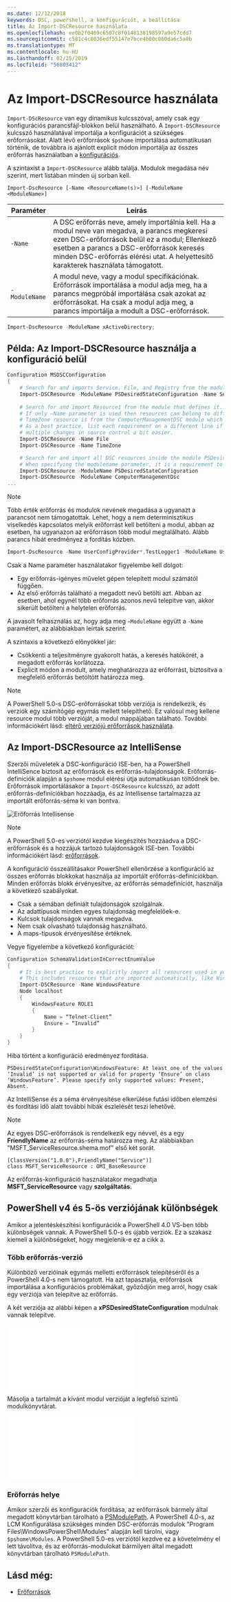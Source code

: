 ```yaml
---
ms.date: 12/12/2018
keywords: DSC, powershell, a konfigurációt, a beállítása
title: Az Import-DSCResource használata
ms.openlocfilehash: ee0b2f0469c6507c8f0148138198597a9e57cdd7
ms.sourcegitcommit: c581c4c8036edf55147e7bce4b00c860da6c5a8b
ms.translationtype: MT
ms.contentlocale: hu-HU
ms.lasthandoff: 02/25/2019
ms.locfileid: "56803412"
---
```

# <a name="using-import-dscresource"></a>Az Import-DSCResource használata

`Import-DScResource` van egy dinamikus kulcsszóval, amely csak egy konfigurációs parancsfájl-blokkon belül használható. A `Import-DSCResource` kulcsszó használatával importálja a konfigurációt a szükséges erőforrásokat. Alatt lévő erőforrások `$pshome` importálása automatikusan történik, de továbbra is ajánlott explicit módon importálja az összes erőforrás használatban a [konfigurációs](Configurations.md).

A szintaxist a `Import-DSCResource` alább találja.  Modulok megadása név szerint, mert listában minden új sorban kell.

```syntax
Import-DscResource [-Name <ResourceName(s)>] [-ModuleName <ModuleName>]
```

|Paraméter  |Leírás  |
|---------|---------|
|`-Name`|A DSC erőforrás neve, amely importálnia kell. Ha a modul neve van megadva, a parancs megkeresi ezen DSC-erőforrások belül ez a modul; Ellenkező esetben a parancs a DSC-erőforrások keresés minden DSC-erőforrás elérési utat. A helyettesítő karakterek használata támogatott.|
|`-ModuleName`|A modul neve, vagy a modul specifikációnak.  Erőforrások importálása a modul adja meg, ha a parancs megpróbál importálása csak azokat az erőforrásokat. Ha csak a modul adja meg, a parancs importálja a modult a DSC-erőforrások.|

```powershell
Import-DscResource -ModuleName xActiveDirectory;
```

## <a name="example-use-import-dscresource-within-a-configuration"></a>Példa: Az Import-DSCResource használja a konfiguráció belül

```powershell
Configuration MSDSCConfiguration
{
    # Search for and imports Service, File, and Registry from the module PSDesiredStateConfiguration.
    Import-DSCResource -ModuleName PSDesiredStateConfiguration -Name Service, File, Registry
    
    # Search for and import Resource1 from the module that defines it.
    # If only –Name parameter is used then resources can belong to different PowerShell modules as well.
    # TimeZone resource is from the ComputerManagementDSC module which is not installed by default.
    # As a best practice, list each requirement on a different line if possible.  This makes reviewing
    # multiple changes in source control a bit easier.
    Import-DSCResource -Name File
    Import-DSCResource -Name TimeZone

    # Search for and import all DSC resources inside the module PSDesiredStateConfiguration.
    # When specifying the modulename parameter, it is a requirement to list each on a new line.
    Import-DSCResource -ModuleName PSDesiredStateConfiguration
    Import-DSCResource -ModuleName ComputerManagementDsc
...
```

> [!NOTE]
> Több érték erőforrás és modulok nevének megadása a ugyanazt a parancsot nem támogatottak. Lehet, hogy a nem determinisztikus viselkedés kapcsolatos melyik erőforrást kell betölteni a modul, abban az esetben, ha ugyanazon az erőforráson több modul megtalálható. Alább parancs hibát eredményez a fordítás közben.
>
> ```powershell
> Import-DscResource -Name UserConfigProvider*,TestLogger1 -ModuleName UserConfigProv,PsModuleForTestLogger
> ```

Csak a Name paraméter használatakor figyelembe kell dolgot:

- Egy erőforrás-igényes művelet gépen telepített modul számától függően.
- Az első erőforrás található a megadott nevű betölti azt. Abban az esetben, ahol egynél több erőforrás azonos nevű telepítve van, akkor sikerült betölteni a helytelen erőforrás.

A javasolt felhasználás az, hogy adja meg `–ModuleName` együtt a `-Name` paramétert, az alábbiakban leírtak szerint.

A szintaxis a következő előnyökkel jár:

- Csökkenti a teljesítményre gyakorolt hatás, a keresés hatókörét, a megadott erőforrás korlátozza.
- Explicit módon a modult, amely meghatározza az erőforrást, biztosítva a megfelelő erőforrás betöltött határozza meg.

> [!NOTE]
> A PowerShell 5.0-s DSC-erőforrásokat több verziója is rendelkezik, és verziók egy számítógép egymás mellett telepíthető. Ez valósul meg kellene resource modul több verzióját, a modul mappájában található.
> További információkért lásd: [eltérő verziójú erőforrások használata](sxsresource.md).

## <a name="intellisense-with-import-dscresource"></a>Az Import-DSCResource az IntelliSense

Szerzői műveletek a DSC-konfiguráció ISE-ben, ha a PowerShell IntelliSence biztosít az erőforrások és erőforrás-tulajdonságok. Erőforrás-definíciók alapján a `$pshome` modul elérési útja automatikusan töltődnek be. Erőforrások importálásakor a `Import-DSCResource` kulcsszó, az adott erőforrás-definíciókban hozzáadja, és az Intellisense tartalmazza az importált erőforrás-séma ki van bontva.

![Erőforrás Intellisense](/media/resource-intellisense.png)

> [!NOTE]
> A PowerShell 5.0-es verziótól kezdve kiegészítés hozzáadva a DSC-erőforrások és a hozzájuk tartozó tulajdonságok ISE-ben. További információkért lásd: [erőforrások](../resources/resources.md).

A konfiguráció összeállításakor PowerShell ellenőrzése a konfiguráció az összes erőforrás blokkokat használja az importált erőforrás-definíciókban.
Minden erőforrás blokk érvényesítve, az erőforrás sémadefiníciót, használja a következő szabályokat.

- Csak a sémában definiált tulajdonságok szolgálnak.
- Az adattípusok minden egyes tulajdonság megfelelőek-e.
- Kulcsok tulajdonságok vannak megadva.
- Nem csak olvasható tulajdonság használható.
- A maps-típusok érvényesítése értéknek.

Vegye figyelembe a következő konfigurációt:

```powershell
Configuration SchemaValidationInCorrectEnumValue
{
    # It is best practice to explicitly import all resources used in your Configuration.
    # This includes resources that are imported automatically, like WindowsFeature.
    Import-DSCResource -Name WindowsFeature
    Node localhost
    {
        WindowsFeature ROLE1
        {
            Name = “Telnet-Client”
            Ensure = “Invalid”
        }
    }
}
```

Hiba történt a konfiguráció eredményez fordítása.

```output
PSDesiredStateConfiguration\WindowsFeature: At least one of the values ‘Invalid’ is not supported or valid for property ‘Ensure’ on class ‘WindowsFeature’. Please specify only supported values: Present, Absent.
```

Az IntelliSense és a séma érvényesítése elkerülése futási időben elemzési és fordítási idő alatt további hibák észlelését teszi lehetővé.

> [!NOTE]
> Az egyes DSC-erőforrások is rendelkezik egy névvel, és a egy **FriendlyName** az erőforrás-séma határozza meg. Az alábbiakban "MSFT_ServiceResource.shema.mof" első két sorát.
> ```syntax
> [ClassVersion("1.0.0"),FriendlyName("Service")]
> class MSFT_ServiceResource : OMI_BaseResource
> ```
> Az erőforrás-konfiguráció használatakor megadhatja **MSFT_ServiceResource** vagy **szolgáltatás**.

## <a name="powershell-v4-and-v5-differences"></a>PowerShell v4 és 5-ös verziójának különbségek

Amikor a jelentéskészítési konfigurációk a PowerShell 4.0 VS-ben több különbségek vannak. A PowerShell 5.0-s és újabb verziók. Ez a szakasz kiemeli a különbségeket, hogy megjelenik-e ez a cikk a.

### <a name="multiple-resource-versions"></a>Több erőforrás-verzió

Különböző verzióinak egymás melletti erőforrások telepítéséről és a PowerShell 4.0-s nem támogatott. Ha azt tapasztalja, erőforrások importálása a konfigurációs problémákat, győződjön meg arról, hogy csak egy verziója van telepítve az erőforrás.

A két verziója az alábbi képen a **xPSDesiredStateConfiguration** modulnak vannak telepítve.

![Rögzített több erőforrás-verzió](/media/multiple-resource-versions-broken.md)

Másolja a tartalmát a kívánt modul verzióját a legfelső szintű modulkönyvtárat.

![Rögzített több erőforrás-verzió](/media/multiple-resource-versions-fixed.md)

### <a name="resource-location"></a>Erőforrás helye

Amikor szerzői és konfigurációk fordítása, az erőforrások bármely által megadott könyvtárban tárolható a [PSModulePath](/powershell/developer/module/modifying-the-psmodulepath-installation-path). A PowerShell 4.0-s, az LCM Konfigurálása szükséges minden DSC-erőforrás modulok "Program Files\WindowsPowerShell\Modules" alapján kell tárolni, vagy `$pshome\Modules`. A PowerShell 5.0-es verziótól kezdve ez a követelmény el lett távolítva, és az erőforrás-modulokat bármilyen által megadott könyvtárban tárolható `PSModulePath`.

## <a name="see-also"></a>Lásd még:

- [Erőforrások](../resources/resources.md)
